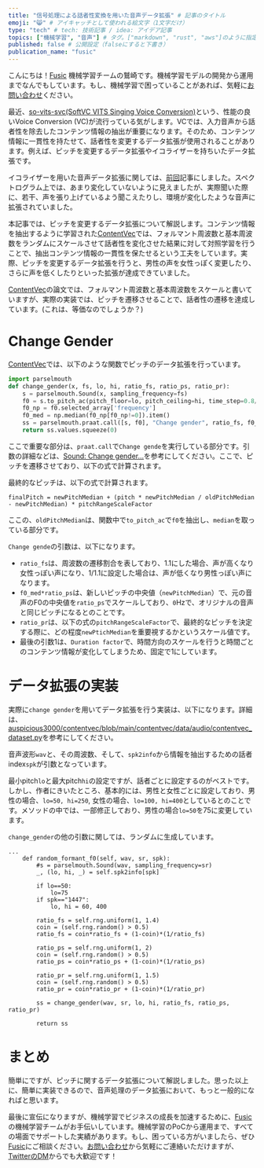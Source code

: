 ```yaml
---
title: "信号処理による話者性変換を用いた音声データ拡張" # 記事のタイトル
emoji: "😸" # アイキャッチとして使われる絵文字（1文字だけ）
type: "tech" # tech: 技術記事 / idea: アイデア記事
topics: ["機械学習", "音声"] # タグ。["markdown", "rust", "aws"]のように指定する
published: false # 公開設定（falseにすると下書き）
publication_name: "fusic"
---
```


こんにちは！[Fusic](https://fusic.co.jp/) 機械学習チームの鷲崎です。機械学習モデルの開発から運用までなんでもしています。もし、機械学習で困っていることがあれば、気軽に[お問い合わせ](https://fusic.co.jp/contact/)ください。

最近、[so-vits-svc(SoftVC VITS Singing Voice Conversion)](https://github.com/svc-develop-team/so-vits-svc)という、性能の良いVoice Conversion (VC)が流行っている気がします。VCでは、入力音声から話者性を除去したコンテンツ情報の抽出が重要になります。そのため、コンテンツ情報に一貫性を持たせて、話者性を変更するデータ拡張が使用されることがあります。例えば、ピッチを変更するデータ拡張やイコライザーを持ちいたデータ拡張です。

イコライザーを用いた音声データ拡張に関しては、[前回](https://zenn.dev/fusic/articles/ml-content-vec-equalizer-aug)記事にしました。スペクトログラム上では、あまり変化していないように見えましたが、実際聞いた際に、若干、声を張り上げているよう聞こえたりし、環境が変化したような音声に拡張されていました。


本記事では、ピッチを変更するデータ拡張について解説します。コンテンツ情報を抽出するように学習された[ContentVec](https://arxiv.org/abs/2204.09224)では、フォルマント周波数と基本周波数をランダムにスケールさせて話者性を変化させた結果に対して対照学習を行うことで、抽出コンテンツ情報の一貫性を保たせるという工夫をしています。実際、ピッチを変更するデータ拡張を行うと、男性の声を女性っぽく変更したり、さらに声を低くしたりといった拡張が達成できていました。

[ContentVec](https://arxiv.org/abs/2204.09224)の論文では、フォルマント周波数と基本周波数をスケールと書いていますが、実際の実装では、ピッチを遷移させることで、話者性の遷移を達成しています。(これは、等価なのでしょうか？)

# Change Gender

[ContentVec](https://arxiv.org/abs/2204.09224)では、以下のような関数でピッチのデータ拡張を行っています。

```python
import parselmouth
def change_gender(x, fs, lo, hi, ratio_fs, ratio_ps, ratio_pr):
    s = parselmouth.Sound(x, sampling_frequency=fs)
    f0 = s.to_pitch_ac(pitch_floor=lo, pitch_ceiling=hi, time_step=0.8/lo)
    f0_np = f0.selected_array['frequency']
    f0_med = np.median(f0_np[f0_np!=0]).item()
    ss = parselmouth.praat.call([s, f0], "Change gender", ratio_fs, f0_med*ratio_ps, ratio_pr, 1.0)
    return ss.values.squeeze(0)
```

ここで重要な部分は、`praat.call`で`Change gende`を実行している部分です。引数の詳細などは、[Sound: Change gender...](https://www.fon.hum.uva.nl/praat/manual/Sound__Change_gender___.html)を参考にしてください。ここで、ピッチを遷移させており、以下の式で計算されます。

最終的なピッチは、以下の式で計算されます。

`finalPitch = newPitchMedian + (pitch * newPitchMedian / oldPitchMedian - newPitchMedian) * pitchRangeScaleFactor`

ここの、`oldPitchMedian`は、関数中で`to_pitch_ac`で`f0`を抽出し、`median`を取っている部分です。

`Change gende`の引数は、以下になります。

- `ratio_fs`は、周波数の遷移割合を表しており、$1.1$にした場合、声が高くなり女性っぽい声になり、$1/1.1$に設定した場合は、声が低くなり男性っぽい声になります。
- `f0_med*ratio_ps`は、新しいピッチの中央値（`newPitchMedian`）で、元の音声のF0の中央値を`ratio_ps`でスケールしており、`0`Hzで、オリジナルの音声と同じピッチになるとのことです。
- `ratio_pr`は、以下の式の`pitchRangeScaleFactor`で、最終的なピッチを決定する際に、どの程度`newPtichMedian`を重要視するかというスケール値です。
- 最後の引数$1$は、`Duration factor`で、時間方向のスケールを行うと時間ごとのコンテンツ情報が変化してしまうため、固定で1にしています。



# データ拡張の実装

実際に`change gender`を用いてデータ拡張を行う実装は、以下になります。詳細は、[auspicious3000/contentvec/blob/main/contentvec/data/audio/contentvec_dataset.py](https://github.com/auspicious3000/contentvec/blob/main/contentvec/data/audio/contentvec_dataset.py)を参考にしてください。

音声波形`wav`と、その周波数、そして、`spk2info`から情報を抽出するための話者index`spk`が引数となっています。

最小pitch`lo`と最大pitch`hi`の設定ですが、話者ごとに設定するのがベストです。しかし、作者にきいたところ、基本的には、男性と女性ごとに設定しており、男性の場合、`lo=50, hi=250`, 女性の場合、`lo=100, hi=400`としているとのことです。メソッドの中では、一部修正しており、男性の場合`lo=50`を$75$に変更しています。

`change_gender`の他の引数に関しては、ランダムに生成しています。

```python: contentvec/blob/main/contentvec/data/audio/contentvec_dataset.py
...
    def random_formant_f0(self, wav, sr, spk):
        #s = parselmouth.Sound(wav, sampling_frequency=sr)
        _, (lo, hi, _) = self.spk2info[spk]
        
        if lo==50:
            lo=75
        if spk=="1447":
            lo, hi = 60, 400
        
        ratio_fs = self.rng.uniform(1, 1.4)
        coin = (self.rng.random() > 0.5)
        ratio_fs = coin*ratio_fs + (1-coin)*(1/ratio_fs)
        
        ratio_ps = self.rng.uniform(1, 2)
        coin = (self.rng.random() > 0.5)
        ratio_ps = coin*ratio_ps + (1-coin)*(1/ratio_ps)
        
        ratio_pr = self.rng.uniform(1, 1.5)
        coin = (self.rng.random() > 0.5)
        ratio_pr = coin*ratio_pr + (1-coin)*(1/ratio_pr)
        
        ss = change_gender(wav, sr, lo, hi, ratio_fs, ratio_ps, ratio_pr)
        
        return ss
```

# まとめ

簡単にですが、ピッチに関するデータ拡張について解説しました。思った以上に、簡単に実装できるので、音声処理のデータ拡張において、もっと一般的になればと思います。

最後に宣伝になりますが、機械学習でビジネスの成長を加速するために、[Fusic](https://fusic.co.jp/)の機械学習チームがお手伝いしています。機械学習のPoCから運用まで、すべての場面でサポートした実績があります。もし、困っている方がいましたら、ぜひ[Fusic](https://fusic.co.jp/)にご相談ください。[お問い合わせ](https://fusic.co.jp/contact/)から気軽にご連絡いただけますが、[TwitterのDM](https://twitter.com/kwashizzz)からでも大歓迎です！